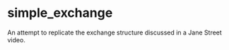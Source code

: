 # simple_exchange
An attempt to replicate the exchange structure discussed in a Jane Street video. 
